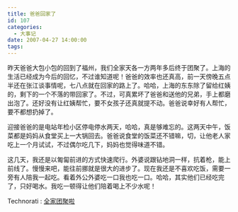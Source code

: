```yaml
---
title: 爸爸回家了
id: 107
categories:
  - 大事记
date: 2007-04-27 14:00:00
tags:
---
```


昨天爸爸大包小包的回到了福州，我们全家天各一方两年多后终于团聚了。上海的生活已经成为今后的回忆，不过谁知道呢！爸爸的效率也还真高，前一天傍晚五点半还在张江谈事情呢，七八点就在回家的路上了。哈哈，上海的东东除了留给红姨的，剩下的一个不落的带回家了。不过，可真累坏了爸爸和送他的兄弟，手上都磨出泡了。还好没有让红姨帮忙，要不女孩子还真就提不动。爸爸说幸好有人帮忙，要不都想扔掉了。

<div class="item-body">
<div class="item-content">

迎接爸爸的是电站年检小区停电停水两天，哈哈，真是够难忘的。这两天中午，饭菜都是妈妈从食堂买上一大锅回去。爸爸说食堂的饭菜还不错嘛，切，让他老人家吃上一个月试试，不过偶尔吃几下，妈妈也觉得味道不错。

这几天，我还是以匍匐前进的方式快速爬行。外婆说跟钻地洞一样，抗着枪，能上前线了。慢慢来吧，能往前挪就是很大的进步了。现在我还是不喜欢吃饭，需要一旁有人陪我一起吃。看着外公外婆吃一口我也吃一口。哈哈，其实他们已经吃完了，只好喝水。我吃一顿得让他们陪着喝上不少水呢！

</div>
</div>

  <!-- Tag links generated by Zoundry Blog Writer. Do not manually edit. http://www.zoundry.com -->
  <span class="ztags"><span class="ztagspace">Technorati</span> : [全家团聚啦](http://technorati.com/tag/%E5%85%A8%E5%AE%B6%E5%9B%A2%E8%81%9A%E5%95%A6)</span>